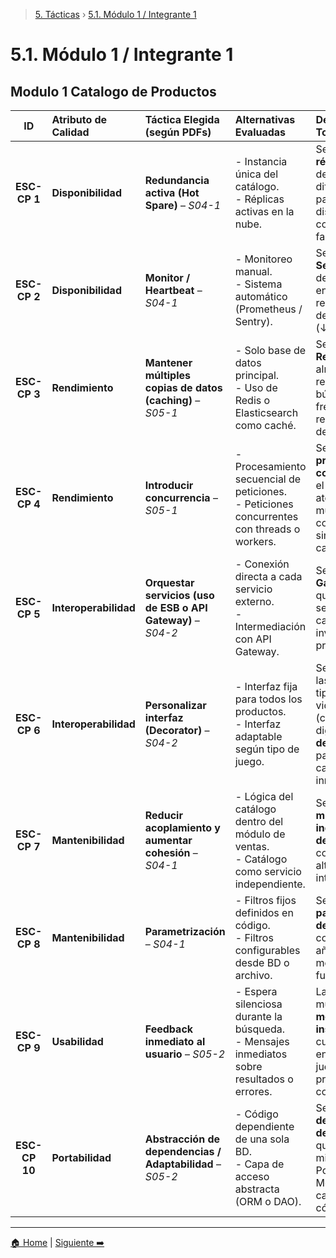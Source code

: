 > [5. Tácticas](../5.md) › [5.1. Módulo 1 / Integrante 1](5.1.md)

# 5.1. Módulo 1 / Integrante 1
## Modulo 1 Catalogo de Productos
|  **ID** | **Atributo de Calidad** | **Táctica Elegida (según PDFs)**                             | **Alternativas Evaluadas**                                                                        | **Decisión Tomada**                                                                                                                  |
| :-----: | :---------------------- | :----------------------------------------------------------- | :------------------------------------------------------------------------------------------------ | :----------------------------------------------------------------------------------------------------------------------------------- |
| **ESC-CP 1** | **Disponibilidad**      | **Redundancia activa (Hot Spare)** – *S04-1*                 | - Instancia única del catálogo.<br>- Réplicas activas en la nube.                             | Se implementan **réplicas activas** del catálogo en diferentes zonas para asegurar disponibilidad continua ante fallas.              |
| **ESC-CP 2** | **Disponibilidad**      | **Monitor / Heartbeat** – *S04-1*                            | - Monitoreo manual.<br>- Sistema automático (Prometheus / Sentry).                            | Se integra **Sentry** para detectar errores en tiempo real y reducir tiempo de reparación (↓ MTTR).                                  |
| **ESC-CP 3** | **Rendimiento**         | **Mantener múltiples copias de datos (caching)** – *S05-1*   | - Solo base de datos principal.<br>- Uso de Redis o Elasticsearch como caché.                 | Se implementa **Redis** para almacenar resultados de búsqueda frecuentes y reducir la carga del servidor.                            |
| **ESC-CP 4** | **Rendimiento**         | **Introducir concurrencia** – *S05-1*                        | - Procesamiento secuencial de peticiones.<br>- Peticiones concurrentes con threads o workers. | Se habilita **procesamiento concurrente** en el backend para atender múltiples consultas simultáneas al catálogo.                    |
| **ESC-CP 5** | **Interoperabilidad**   | **Orquestar servicios (uso de ESB o API Gateway)** – *S04-2* | - Conexión directa a cada servicio externo.<br>- Intermediación con API Gateway.              | Se utiliza un **API Gateway REST** que orquesta los servicios de catálogo, inventario y precios retro.                               |
| **ESC-CP 6** | **Interoperabilidad**   | **Personalizar interfaz (Decorator)** – *S04-2*              | - Interfaz fija para todos los productos.<br>- Interfaz adaptable según tipo de juego.        | Se personalizan las vistas según tipo de videojuego (cartucho, CD, digital) usando **decoradores** para ocultar campos innecesarios. |
| **ESC-CP 7** | **Mantenibilidad**      | **Reducir acoplamiento y aumentar cohesión** – *S04-1*       | - Lógica del catálogo dentro del módulo de ventas.<br>- Catálogo como servicio independiente. | Se crea un **microservicio independiente de catálogo**, con API propia y alta cohesión interna.                                      |
| **ESC-CP 8** | **Mantenibilidad**      | **Parametrización** – *S04-1*                                | - Filtros fijos definidos en código.<br>- Filtros configurables desde BD o archivo.           | Se implementa **parametrización de filtros** (por consola, género, año) sin modificar código fuente.                                 |
| **ESC-CP 9** | **Usabilidad**          | **Feedback inmediato al usuario** – *S05-2*                  | - Espera silenciosa durante la búsqueda.<br>- Mensajes inmediatos sobre resultados o errores. | La interfaz muestra **mensajes instantáneos** cuando no se encuentran juegos o hay problemas de conexión.                            |
| **ESC-CP 10** | **Portabilidad**        | **Abstracción de dependencias / Adaptabilidad** – *S05-2*    | - Código dependiente de una sola BD.<br>- Capa de acceso abstracta (ORM o DAO).               | Se usa una **capa de abstracción de datos** (ORM) que permite migrar entre PostgreSQL o MongoDB sin cambiar el código.               |



---

[🏠 Home](../../README.md) | [Siguiente ➡️](../5.2/5.2.md)